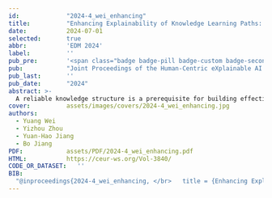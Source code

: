 ```yaml
---
id:             "2024-4_wei_enhancing"
title:          "Enhancing Explainability of Knowledge Learning Paths: Causal Knowledge Networks"
date:           2024-07-01
selected:       true
abbr:           'EDM 2024'
label:          ''
pub_pre:        '<span class="badge badge-pill badge-custom badge-secondary">Conference</span> '
pub:            "Joint Proceedings of the Human-Centric eXplainable AI in Education and the Leveraging Large Language Models for Next Generation Educational Technologies Workshops (HEXED-L3MNGET 2024) co-located with 17th International Conference on Educational Data Mining (EDM 2024)"
pub_last:       ''
pub_date:       "2024"
abstract: >-
  A reliable knowledge structure is a prerequisite for building effective adaptive learning systems and intelligent tutoring systems. Pursuing an explainable and trustworthy knowledge structure, we propose a method for constructing causal knowledge networks. This approach leverages Bayesian networks as a foundation and incorporates causal relationship analysis to derive a causal network. Additionally, we introduce a dependable knowledge-learning path recommendation technique built upon this framework, improving teaching and learning quality while maintaining transparency in the decision-making process.
cover:          assets/images/covers/2024-4_wei_enhancing.jpg
authors:
  - Yuang Wei
  - Yizhou Zhou
  - Yuan-Hao Jiang
  - Bo Jiang
PDF:            assets/PDF/2024-4_wei_enhancing.pdf
HTML:           https://ceur-ws.org/Vol-3840/
CODE_OR_DATASET:   ''
BIB: 
  "@inproceedings{2024-4_wei_enhancing,	</br>	title = {Enhancing Explainability of Knowledge Learning Paths: Causal Knowledge Networks},	</br>	booktitle = {Joint Proceedings of the Human-Centric eXplainable AI in Education and the Leveraging Large Language Models for Next Generation Educational Technologies Workshops (HEXED-L3MNGET 2024) co-located with 17th International Conference on Educational Data Mining (EDM 2024)},	</br>	address = {Atlanta, Georgia, USA},	</br>	publisher = {International Educational Data Mining Society},	</br>	author = {Wei, Yuang and Zhou, Yizhou and Jiang, Yuan-Hao and Jiang, Bo},	</br>	year = {2024},	</br>	volume = {3840},	</br>	isbn = {1613-0073},	</br>	doi = {10.48550/arXiv.2406.17518},	</br>	pages = {9--17},	</br>	url = {https://ceur-ws.org/Vol-3840/HEXED24_paper2.pdf},	</br>	language = {en},	</br>}"
---
```

